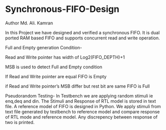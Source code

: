 # Synchronous-FIFO-Design
Author Md. Ali. Kamran

In this Project we have designed and verified a synchronous FIFO. It is dual ported RAM based FIFO and supports concurrent
read and write operation.

Full and Empty generation Condition-

Read and Write pointer has width of Log2(FIFO_DEPTH)+1

MSB is used to detect Full and Empty condition

If Read and Write pointer are equal FIFO is Empty

if Read and Write pointer’s MSB differ but rest bit are same FIFO is Full

Pseudorandom Testing-
In Testbench we are applying random stimuli ie enq,deq and din. The Stimuli and Response of RTL model is stored in text file.
A reference model of FIFO is designed in Python. We apply stimuli from text file generated by testbench to reference model and 
compare response of RTL mode and reference model. Any discrepency between response of two is printed. 


